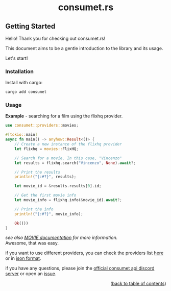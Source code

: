 <h1 align="center">consumet.rs</h1>

## Getting Started

Hello! Thank you for checking out consumet.rs!

This document aims to be a gentle introduction to the library and its usage.

Let's start!

### Installation
Install with cargo:
```sh
cargo add consumet
```
### Usage

**Example** - searching for a film using the flixhq provider.
```rust
use consumet::providers::movies;

#[tokio::main]
async fn main() -> anyhow::Result<()> {
    // Create a new instance of the flixhq provider
    let flixhq = movies::FlixHQ;

    // Search for a movie. In this case, "Vincenzo"
    let results = flixhq.search("Vincenzo", None).await?;

    // Print the results
    println!("{:#?}", results);

    let movie_id = &results.results[0].id;

    // Get the first movie info
    let movie_info = flixhq.info(&movie_id).await?;

    // Print the info
    println!("{:#?}", movie_info);

    Ok(())
}
```
*see also [MOVIE documentation](./movies.md#movies) for more information.*\
Awesome, that was easy.

if you want to use different providers, you can check the providers list [here](https://consumet.org/extensions/list/) or in [json format](https://github.com/consumet/providers-status/blob/main/providers-list.json).

if you have any questions, please join the [official consumet api discord server](https://discord.gg/qTPfvMxzNH) or open an [issue](https://github.com/carrotshniper21/consumet.rs/issues).

<p align="end">(<a href="https://github.com/carrotshniper21/consumet.rs/blob/master/docs">back to table of contents</a>)</p>

